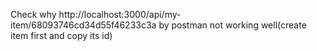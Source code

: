 Check why http://localhost:3000/api/my-item/68093746cd34d55f46233c3a by postman
not working well(create item first and copy its id)